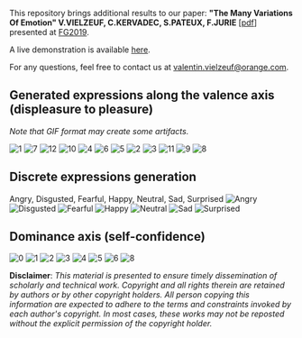 This repository brings additional results to our paper: 
**"The Many Variations Of Emotion" V.VIELZEUF, C.KERVADEC, S.PATEUX, F.JURIE** [[pdf](https://hal.archives-ouvertes.fr/hal-02051792/document)] presented at [FG2019](http://fg2019.org/).

A live demonstration is available [here](https://many-fe.noprod-b.kmt.orange.com/.).

For any questions, feel free to contact us at valentin.vielzeuf@orange.com.

## Generated expressions along the valence axis (displeasure to pleasure)
*Note that GIF format may create some artifacts.*

![1](https://github.com/vielzeuf/The-Many-Variations-of-Emotion/blob/master/valence_gifs/1.gif)
![7](https://github.com/vielzeuf/The-Many-Variations-of-Emotion/blob/master/valence_gifs/7.gif)
![12](https://github.com/vielzeuf/The-Many-Variations-of-Emotion/blob/master/valence_gifs/12.gif)
![10](https://github.com/vielzeuf/The-Many-Variations-of-Emotion/blob/master/valence_gifs/10.gif)
![4](https://github.com/vielzeuf/The-Many-Variations-of-Emotion/blob/master/valence_gifs/4.gif)
![6](https://github.com/vielzeuf/The-Many-Variations-of-Emotion/blob/master/valence_gifs/6.gif)
![5](https://github.com/vielzeuf/The-Many-Variations-of-Emotion/blob/master/valence_gifs/5.gif)
![2](https://github.com/vielzeuf/The-Many-Variations-of-Emotion/blob/master/valence_gifs/2.gif)
![3](https://github.com/vielzeuf/The-Many-Variations-of-Emotion/blob/master/valence_gifs/3.gif)
![11](https://github.com/vielzeuf/The-Many-Variations-of-Emotion/blob/master/valence_gifs/11.gif)
![9](https://github.com/vielzeuf/The-Many-Variations-of-Emotion/blob/master/valence_gifs/9.gif)
![8](https://github.com/vielzeuf/The-Many-Variations-of-Emotion/blob/master/valence_gifs/8.gif)

## Discrete expressions generation
Angry, Disgusted, Fearful, Happy, Neutral, Sad, Surprised
![Angry](https://github.com/vielzeuf/The-Many-Variations-of-Emotion/blob/master/discrete_emotion/angry.jpeg)
![Disgusted](https://github.com/vielzeuf/The-Many-Variations-of-Emotion/blob/master/discrete_emotion/disgusted.jpeg)
![Fearful](https://github.com/vielzeuf/The-Many-Variations-of-Emotion/blob/master/discrete_emotion/fear.jpeg)
![Happy](https://github.com/vielzeuf/The-Many-Variations-of-Emotion/blob/master/discrete_emotion/happy.jpeg)
![Neutral](https://github.com/vielzeuf/The-Many-Variations-of-Emotion/blob/master/discrete_emotion/neutral.jpeg)
![Sad](https://github.com/vielzeuf/The-Many-Variations-of-Emotion/blob/master/discrete_emotion/sad.jpeg)
![Surprised](https://github.com/vielzeuf/The-Many-Variations-of-Emotion/blob/master/discrete_emotion/surprise.jpeg)

## Dominance axis (self-confidence)
![0](https://github.com/vielzeuf/The-Many-Variations-of-Emotion/blob/master/dominance/0.jpeg)
![1](https://github.com/vielzeuf/The-Many-Variations-of-Emotion/blob/master/dominance/1.jpeg)
![2](https://github.com/vielzeuf/The-Many-Variations-of-Emotion/blob/master/dominance/2.jpeg)
![3](https://github.com/vielzeuf/The-Many-Variations-of-Emotion/blob/master/dominance/3.jpeg)
![4](https://github.com/vielzeuf/The-Many-Variations-of-Emotion/blob/master/dominance/4.jpeg)
![5](https://github.com/vielzeuf/The-Many-Variations-of-Emotion/blob/master/dominance/5.jpeg)
![6](https://github.com/vielzeuf/The-Many-Variations-of-Emotion/blob/master/dominance/6.jpeg)
![8](https://github.com/vielzeuf/The-Many-Variations-of-Emotion/blob/master/dominance/8.jpeg)

**Disclaimer**:  *This material is presented to ensure timely dissemination of scholarly and technical work. Copyright and all rights therein are retained by authors or by other copyright holders. All person copying this information are expected to adhere to the terms and constraints invoked by each author's copyright. In most cases, these works may not be reposted without the explicit permission of the copyright holder.* 
